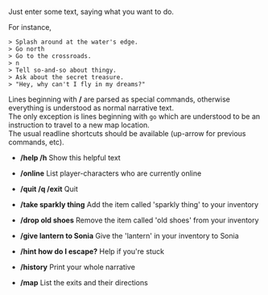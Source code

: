 Just enter some text, saying what you want to do.

For instance,
```
> Splash around at the water's edge.
> Go north
> Go to the crossroads.
> n
> Tell so-and-so about thingy.
> Ask about the secret treasure.
> "Hey, why can't I fly in my dreams?"
```

Lines beginning with **/** are parsed as special commands, otherwise everything is understood as normal narrative text.  
The only exception is lines beginning with `go` which are understood to be an instruction to travel to a new map location.  
The usual readline shortcuts should be available (up-arrow for previous commands, etc).

- **/help /h**                   Show this helpful text
- **/online**                    List player-characters who are currently online
- **/quit /q /exit**             Quit

- **/take sparkly thing**        Add the item called 'sparkly thing' to your inventory
- **/drop old shoes**            Remove the item called 'old shoes' from your inventory
- **/give lantern to Sonia**     Give the 'lantern' in your inventory to Sonia

- **/hint how do I escape?**     Help if you're stuck
- **/history**                   Print your whole narrative
- **/map**                       List the exits and their directions
